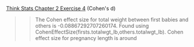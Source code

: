 [Think Stats Chapter 2 Exercise 4](http://greenteapress.com/thinkstats2/html/thinkstats2003.html#toc24) (Cohen's d)

>> The Cohen effect size for total weight between first babies and others is -0.08867292707260174. Found using CohenEffectSize(firsts.totalwgt_lb,others.totalwgt_lb). Cohen effect size for pregnancy length is around 